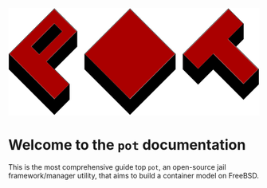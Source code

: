 ![pot logo](pot-red.svg)
# Welcome to the `pot` documentation

This is the most comprehensive guide top `pot`, an open-source jail framework/manager utility, that aims to build a container model on FreeBSD.


